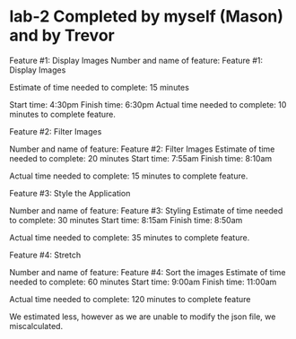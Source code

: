 # lab-2 Completed by myself (Mason) and by Trevor 


Feature #1: Display Images
Number and name of feature: Feature #1: Display Images

Estimate of time needed to complete: 15 minutes

Start time: 4:30pm
Finish time: 6:30pm
Actual time needed to complete: 10 minutes to complete feature.

Feature #2: Filter Images

Number and name of feature: Feature #2: Filter Images
Estimate of time needed to complete: 20 minutes
Start time: 7:55am
Finish time: 8:10am

Actual time needed to complete: 15 minutes to complete feature.


Feature #3: Style the Application

Number and name of feature: Feature #3: Styling
Estimate of time needed to complete: 30 minutes
Start time: 8:15am
Finish time: 8:50am

Actual time needed to complete: 35 minutes to complete feature.

Feature #4: Stretch

Number and name of feature: Feature #4: Sort the images
Estimate of time needed to complete: 60 minutes
Start time: 9:00am 
Finish time: 11:00am

Actual time needed to complete: 120 minutes to complete feature

We estimated less, however as we are unable to modify the json file, we miscalculated. 
